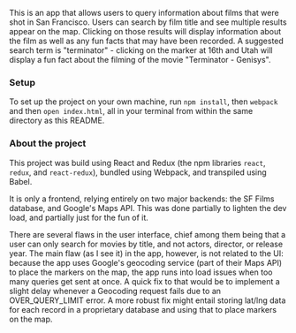 This is an app that allows users to query information about films that were shot in San Francisco. Users can search by film title and see multiple results appear on the map. Clicking on those results will display information about the film as well as any fun facts that may have been recorded. A suggested search term is "terminator" - clicking on the marker at 16th and Utah will display a fun fact about the filming of the movie "Terminator - Genisys".

### Setup

To set up the project on your own machine, run `npm install`, then `webpack` and then `open index.html`, all in your terminal from within the same directory as this README.

### About the project

This project was build using React and Redux (the npm libraries `react`, `redux`, and `react-redux`), bundled using Webpack, and transpiled using Babel.

It is only a frontend, relying entirely on two major backends: the SF Films database, and Google's Maps API. This was done partially to lighten the dev load, and partially just for the fun of it.

There are several flaws in the user interface, chief among them being that a user can only search for movies by title, and not actors, director, or release year.
The main flaw (as I see it) in the app, however, is not related to the UI: because the app uses Google's geocoding service (part of their Maps API) to place the markers on the map, the app runs into load issues when too many queries get sent at once. A quick fix to that would be to implement a slight delay whenever a Geocoding request fails due to an OVER_QUERY_LIMIT error. A more robust fix might entail storing lat/lng data for each record in a proprietary database and using that to place markers on the map.
